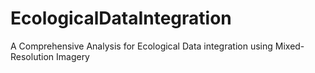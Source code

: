 # EcologicalDataIntegration
A Comprehensive Analysis for Ecological Data integration using Mixed-Resolution Imagery
